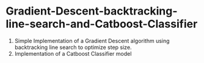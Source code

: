 # Gradient-Descent-backtracking-line-search-and-Catboost-Classifier
1. Simple Implementation of a Gradient Descent algorithm using backtracking line search to optimize step size.
2. Implementation of a Catboost Classifier model
